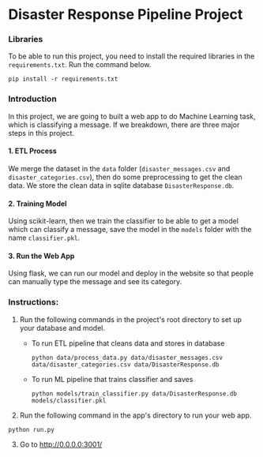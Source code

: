 # Disaster Response Pipeline Project

### Libraries
To be able to run this project, you need to install the required libraries in the `requirements.txt`. Run the command below.
```
pip install -r requirements.txt
```

### Introduction
In this project, we are going to built a web app to do Machine Learning task, which is classifying a message. If we breakdown, there are three major steps in this project.

#### 1. ETL Process
We merge the dataset in the `data` folder (`disaster_messages.csv` and `disaster_categories.csv`), then do some preprocessing to get the clean data. We store the clean data in sqlite database `DisasterResponse.db`.

#### 2. Training Model
Using scikit-learn, then we train the classifier to be able to get a model which can classify a message, save the model in the `models` folder with the name `classifier.pkl`.

#### 3. Run the Web App
Using flask, we can run our model and deploy in the website so that people can manually type the message and see its category. 

### Instructions:
1. Run the following commands in the project's root directory to set up your database and model.

    - To run ETL pipeline that cleans data and stores in database
        ```
        python data/process_data.py data/disaster_messages.csv data/disaster_categories.csv data/DisasterResponse.db
        ```
    - To run ML pipeline that trains classifier and saves
        ```
        python models/train_classifier.py data/DisasterResponse.db models/classifier.pkl
        ```

2. Run the following command in the app's directory to run your web app. 
```
python run.py
```

3. Go to http://0.0.0.0:3001/
